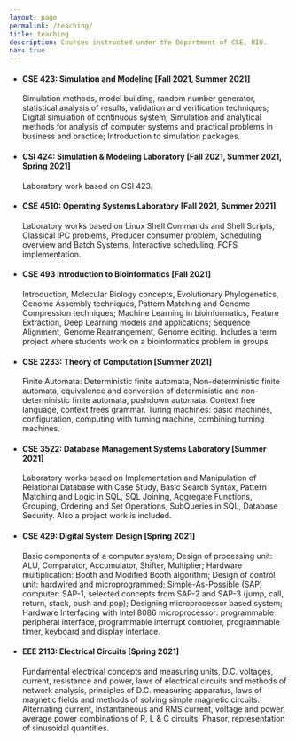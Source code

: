 ```yaml
---
layout: page
permalink: /teaching/
title: teaching
description: Courses instructed under the Department of CSE, UIU.
nav: true
---
```


<ul>
	<li>
		<h4>CSE 423: Simulation and Modeling [Fall 2021, Summer 2021]</h4>
		<p>Simulation methods, model building, random number generator, statistical analysis of results, validation and verification techniques; Digital simulation of continuous system; Simulation and analytical methods for analysis of computer systems and practical problems in business and practice; Introduction to simulation packages.</p>
	</li>
	<li>
		<h4>CSI 424: Simulation & Modeling Laboratory [Fall 2021, Summer 2021, Spring 2021]</h4>
		<p>Laboratory work based on CSI 423.</p>
	</li>
	<li>
		<h4>CSE 4510: Operating Systems Laboratory [Fall 2021, Summer 2021]</h4>
		<p>Laboratory works based on Linux Shell Commands and Shell Scripts, Classical IPC problems, Producer consumer problem, Scheduling overview and Batch Systems, Interactive scheduling, FCFS implementation.</p>
	</li>
	<li>
		<h4>CSE 493 Introduction to Bioinformatics [Fall 2021]</h4>
		<p>Introduction, Molecular Biology concepts, Evolutionary Phylogenetics, Genome Assembly techniques,  Pattern Matching and Genome Compression techniques; Machine Learning in bioinformatics, Feature Extraction, Deep Learning models and applications; Sequence Alignment, Genome Rearrangement, Genome editing. Includes a term project where students work on a bioinformatics problem in groups.</p>
	</li>
	<li>
		<h4>CSE 2233: Theory of Computation [Summer 2021]</h4>
		<p>Finite Automata: Deterministic finite automata, Non-deterministic finite automata, equivalence and conversion of deterministic and non-deterministic finite automata, pushdown automata. Context free language, context frees grammar. Turing machines: basic machines, configuration, computing with turning machine, combining turning machines.</p>
	</li>
	<li>
		<h4>CSE 3522: Database Management Systems Laboratory [Summer 2021]</h4>
		<p>Laboratory works based on Implementation and Manipulation of Relational Database with Case Study, Basic Search Syntax, Pattern Matching and Logic in SQL, SQL Joining, Aggregate Functions, Grouping, Ordering and Set Operations, SubQueries in SQL, Database Security. Also a project work is included.</p>
	</li>
	<li>
		<h4>CSE 429: Digital System Design [Spring 2021]</h4>
		<p>Basic components of a computer system; Design of processing unit: ALU, Comparator, Accumulator, Shifter, Multiplier; Hardware multiplication: Booth and Modified Booth algorithm; Design of control unit: hardwired and microprogrammed; Simple-As-Possible (SAP) computer: SAP-1, selected concepts from SAP-2 and SAP-3 (jump, call, return, stack, push and pop); Designing microprocessor based system; Hardware Interfacing with Intel 8086 microprocessor: programmable peripheral interface, programmable interrupt controller, programmable timer, keyboard and display interface.</p>
	</li>
	<li>
		<h4>EEE 2113: Electrical Circuits [Spring 2021]</h4>
		<p>Fundamental electrical concepts and measuring units, D.C. voltages, current, resistance and power, laws of electrical circuits and methods of network analysis, principles of D.C. measuring apparatus, laws of magnetic fields and methods of solving simple magnetic circuits. Alternating current, Instantaneous and RMS current, voltage and power, average power combinations of R, L & C circuits, Phasor, representation of sinusoidal quantities.</p>
	</li>
	
</ul>
